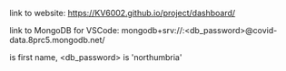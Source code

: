  link to website: https://KV6002.github.io/project/dashboard/

 link to MongoDB for VSCode: mongodb+srv://<username>:<db_password>@covid-data.8prc5.mongodb.net/ 

 <username> is first name, <db_password> is 'northumbria'
